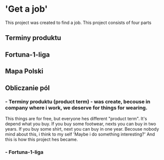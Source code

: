 # 'Get a job'
This project was created to find a job.
This project consists of four parts

## Terminy produktu
## Fortuna-1-liga
## Mapa Polski
## Obliczanie pól

### - Terminy produktu (product term) - was create, becouse in company where i work, we deserve for things for wearing.
This things are for free, but everyone hes different "product term".
It's depend what you buy. If you buy some footwear, nexts you can buy in two years.
If you buy some shirt, next you can buy in one year.
Becouse nobody mind about this, i think to my self 'Maybe i do something interesting?'
And this is how this project hes became.

### - Fortuna-1-liga
